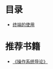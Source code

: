 # 目录
* [终端的使用](terminal-use/summary.md)

# 推荐书籍
* [《操作系统导论》](https://weread.qq.com/web/reader/db8329d071cc7f70db8a479)